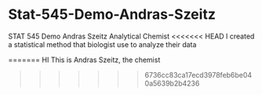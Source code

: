 # Stat-545-Demo-Andras-Szeitz
STAT 545 Demo
Andras Szeitz
Analytical Chemist
<<<<<<< HEAD
I created a statistical method that biologist use to analyze their data

=======
HI This is Andras Szeitz, the chemist
>>>>>>> 6736cc83ca17ecd3978feb6be040a5639b2b4236
